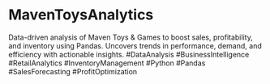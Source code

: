 # MavenToysAnalytics
Data-driven analysis of Maven Toys &amp; Games to boost sales, profitability, and inventory using Pandas. Uncovers trends in performance, demand, and efficiency with actionable insights.    #DataAnalysis #BusinessIntelligence #RetailAnalytics #InventoryManagement #Python #Pandas #SalesForecasting #ProfitOptimization

